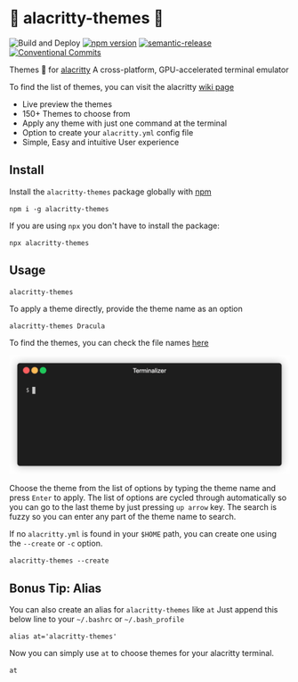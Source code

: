 # :rainbow: alacritty-themes :lollipop:

![Build and Deploy](https://github.com/rajasegar/alacritty-themes/workflows/Build%20and%20Deploy/badge.svg)
[![npm version](http://img.shields.io/npm/v/alacritty-themes.svg?style=flat)](https://npmjs.org/package/alacritty-themes "View this project on npm")
[![semantic-release](https://img.shields.io/badge/%20%20%F0%9F%93%A6%F0%9F%9A%80-semantic--release-e10079.svg)](https://github.com/semantic-release/semantic-release)
[![Conventional Commits](https://img.shields.io/badge/Conventional%20Commits-1.0.0-yellow.svg)](https://conventionalcommits.org)

 Themes :candy: for [alacritty](https://github.com/alacritty/alacritty)  A cross-platform, GPU-accelerated terminal emulator 

To find the list of themes, you can visit the alacritty [wiki page](https://github.com/alacritty/alacritty/wiki/Color-schemes)

- Live preview the themes
- 150+ Themes to choose from
- Apply any theme with just one command at the terminal
- Option to create your `alacritty.yml` config file
- Simple, Easy and intuitive User experience

## Install

Install the `alacritty-themes` package globally with [npm](https://npmjs.com)
```
npm i -g alacritty-themes
```

If you are using `npx` you don't have to install the package:

```
npx alacritty-themes
```

## Usage

```
alacritty-themes
```

To apply a theme directly, provide the theme name as an option
```
alacritty-themes Dracula
```

To find the themes, you can check the file names  [here](/themes)

![alacritty-themes demo gif](demo.gif)

Choose the theme from the list of options by typing the theme name and press `Enter` to apply.
The list of options are cycled through automatically so you can go to the last theme
by just pressing `up arrow` key.
The search is fuzzy so you can enter any part of the theme name to search.

If no `alacritty.yml` is found in your `$HOME` path, you can create one using the `--create` or `-c` option.

```
alacritty-themes --create
```

## Bonus Tip: Alias
You can also create an alias for `alacritty-themes` like `at` 
Just append this below line to your `~/.bashrc` or `~/.bash_profile`

```
alias at='alacritty-themes'
```

Now you can simply use `at` to choose themes for your alacritty terminal.

```
at
```
